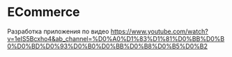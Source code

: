 # ECommerce
Разработка приложения по видео https://www.youtube.com/watch?v=1eIS5Bcxho4&ab_channel=%D0%A0%D1%83%D1%81%D0%BB%D0%B0%D0%BD%D0%93%D0%B0%D0%BB%D0%B8%D0%B5%D0%B2
